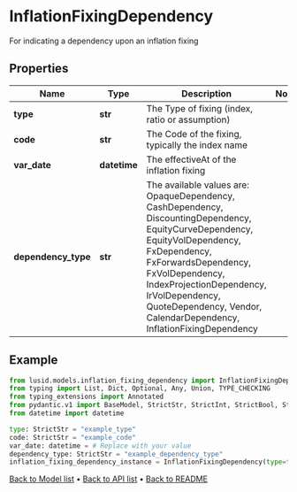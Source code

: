 # InflationFixingDependency

For indicating a dependency upon an inflation fixing
## Properties
Name | Type | Description | Notes
------------ | ------------- | ------------- | -------------
**type** | **str** | The Type of fixing (index, ratio or assumption) | 
**code** | **str** | The Code of the fixing, typically the index name | 
**var_date** | **datetime** | The effectiveAt of the inflation fixing | 
**dependency_type** | **str** | The available values are: OpaqueDependency, CashDependency, DiscountingDependency, EquityCurveDependency, EquityVolDependency, FxDependency, FxForwardsDependency, FxVolDependency, IndexProjectionDependency, IrVolDependency, QuoteDependency, Vendor, CalendarDependency, InflationFixingDependency | 
## Example

```python
from lusid.models.inflation_fixing_dependency import InflationFixingDependency
from typing import List, Dict, Optional, Any, Union, TYPE_CHECKING
from typing_extensions import Annotated
from pydantic.v1 import BaseModel, StrictStr, StrictInt, StrictBool, StrictFloat, StrictBytes, Field, validator, ValidationError, conlist, constr
from datetime import datetime

type: StrictStr = "example_type"
code: StrictStr = "example_code"
var_date: datetime = # Replace with your value
dependency_type: StrictStr = "example_dependency_type"
inflation_fixing_dependency_instance = InflationFixingDependency(type=type, code=code, var_date=var_date, dependency_type=dependency_type)

```

[Back to Model list](../README.md#documentation-for-models) &#8226; [Back to API list](../README.md#documentation-for-api-endpoints) &#8226; [Back to README](../README.md)

